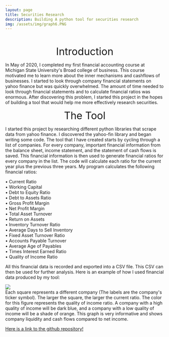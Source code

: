 ```yaml
---
layout: page
title: Securities Research
description: Building A python tool for securities research
img: /assets/img/graph6.PNG
---
```



<br />
<p style="text-align: center;"><font size="+3">Introduction</font></p>
In May of 2020, I completed my first financial accounting course at Michigan State University's Broad college of business. This course motivated me to learn more about the inner mechanisms and cashflows of businesses. I started to look through company financial statements on yahoo finance but was quickly overwhelmed. The amount of time needed to look through financial statements and to calculate financial ratios was enormous. After discovering this problem, I started this project in the hopes of building a tool that would help me more effectively research securities.


<p style="text-align: center;"><font size="+3">The Tool</font></p>
I started this project by researching different python libraries that scrape data from yahoo finance. I discovered the yahoo-fin library and began writing some code. The tool that I have created starts by cycling through a list of companies. For every company, important financial information from the balance sheet, income statement, and the statement of cash flows is saved. This financial information is then used to generate financial ratios for every company in the list. The code will calculate each ratio for the current year plus the previous three years. My program calculates the following financial ratios:

•	Current Ratio <br />
•	Working Capital<br />
•	Debt to Equity Ratio<br />
•	Debt to Assets Ratio<br />
•	Gross Profit Margin<br />
•	Net Profit Margin<br />
•	Total Asset Turnover<br />
•	Return on Assets<br />
•	Inventory Turnover Ratio<br />
•	Average Days to Sell Inventory<br />
•	Fixed Asset Turnover Ratio<br />
•	Accounts Payable Turnover<br />
•	Average Age of Payables<br />
•	Times Interest Earned Ratio<br />
•	Quality of Income Ratio<br />

All this financial data is recorded and exported into a CSV file. This CSV can then be used for further analysis. Here is an example of how I used financial data produced by my tool:  

<div class="img">
    <img class="col three" src="{{ site.baseurl }}/assets/img/graph7.PNG">
</div>
Each square represents a different company (The labels are the company's ticker symbol). The larger the square, the larger the current ratio. The color for this figure represents the quality of income ratio. A company with a high quality of income will be dark blue, and a company with a low quality of income will be a shade of orange. This graph is very informative and shows company liquidity and cash flows compared to net income. 

[Here is a link to the github repository!](https://github.com/DanielJunghans/SecuritiesResearch)